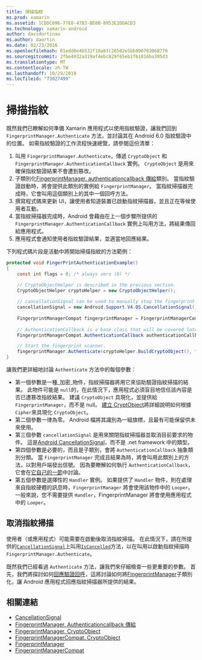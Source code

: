 ```yaml
---
title: 掃描指紋
ms.prod: xamarin
ms.assetid: 1CDDC096-77E0-47B3-BE0B-8953E2DDACD3
ms.technology: xamarin-android
author: davidortinau
ms.author: daortin
ms.date: 02/23/2016
ms.openlocfilehash: 61edd0e4b532f18a8fc28502e5bb990703068776
ms.sourcegitcommit: 2fbe4932a319af4ebc829f65eb1fb1816ba305d3
ms.translationtype: MT
ms.contentlocale: zh-TW
ms.lasthandoff: 10/29/2019
ms.locfileid: "73027499"
---
```

# <a name="scanning-for-fingerprints"></a>掃描指紋

既然我們已瞭解如何準備 Xamarin 應用程式以使用指紋驗證，讓我們回到 `FingerprintManager.Authenticate` 方法，並討論其在 Android 6.0 指紋驗證中的位置。 如需指紋驗證的工作流程快速總覽，請參閱這份清單：

1. 叫用 `FingerprintManager.Authenticate`，傳遞 `CryptoObject` 和 `FingerprintManager.AuthenticationCallback` 實例。 `CryptoObject` 是用來確保指紋驗證結果不會遭到篡改。 
2. 子類別化[FingerprintManager. authenticationcallback 傳給](https://developer.android.com/reference/android/hardware/fingerprint/FingerprintManager.AuthenticationCallback.html)類別。 當指紋驗證啟動時，將會提供此類別的實例給 `FingerprintManager`。 當指紋掃描器完成時，它會叫用這個類別上的其中一個回呼方法。
3. 撰寫程式碼來更新 UI，讓使用者知道裝置已啟動指紋掃描器，並且正在等候使用者互動。 
4. 當指紋掃描器完成時，Android 會藉由在上一個步驟所提供的 `FingerprintManager.AuthenticationCallback` 實例上叫用方法，將結果傳回給應用程式。
5. 應用程式會通知使用者指紋驗證結果，並適當地回應結果。 

下列程式碼片段是活動中將開始掃描指紋的方法範例：

```csharp
protected void FingerPrintAuthenticationExample()
{
    const int flags = 0; /* always zero (0) */

    // CryptoObjectHelper is described in the previous section.
    CryptoObjectHelper cryptoHelper = new CryptoObjectHelper();    
    
    // cancellationSignal can be used to manually stop the fingerprint scanner. 
    cancellationSignal = new Android.Support.V4.OS.CancellationSignal();
    
    FingerprintManagerCompat fingerprintManager = FingerprintManagerCompat.From(this);
    
    // AuthenticationCallback is a base class that will be covered later on in this guide.
    FingerprintManagerCompat.AuthenticationCallback authenticationCallback = new MyAuthCallbackSample(this);

    // Start the fingerprint scanner.
    fingerprintManager.Authenticate(cryptoHelper.BuildCryptoObject(), flags, cancellationSignal, authenticationCallback, null);
}
```

讓我們更詳細地討論 `Authenticate` 方法中的每個參數：

- 第一個參數是一種_加密_物件，指紋掃描器將用它來協助驗證指紋掃描的結果。 此物件可能是 `null`的，在此情況下，應用程式必須盲目地信任該內容是否已遭篡改指紋結果。 建議 `CryptoObject` 具現化，並提供給 `FingerprintManager`，而不是 null。 [建立 CryptObject](~/android/platform/fingerprint-authentication/creating-a-cryptoobject.md)將詳細說明如何根據 `Cipher`來具現化 `CryptoObject`。
- 第二個參數一律為零。 Android 檔將其識別為一組旗標，且最有可能保留供未來使用。 
- 第三個參數 `cancellationSignal` 是用來關閉指紋掃描器並取消目前要求的物件。 這是[Android CancellationSignal](https://developer.android.com/reference/android/os/CancellationSignal.html)，而不是 .net framework 中的類型。
- 第四個參數是必要的，而且是子類別，會將 `AuthenticationCallback` 抽象類別分類。 當 `FingerprintManager` 完成且結果為時，將會叫用此類別上的方法，以對用戶端發出信號。 因為要瞭解如何執行 `AuthenticationCallback`，它會在[它自己的一節](~/android/platform/fingerprint-authentication/fingerprint-authentication-callbacks.md)中討論。
- 第五個參數是選擇性的 `Handler` 實例。 如果提供了 `Handler` 物件，則在處理來自指紋硬體的訊息時，`FingerprintManager` 將會使用該物件中的 `Looper`。 一般來說，您不需要提供 `Handler`，FingerprintManager 將會使用應用程式中的 `Looper`。

## <a name="cancelling-a-fingerprint-scan"></a>取消指紋掃描

使用者（或應用程式）可能需要在啟動後取消指紋掃描。 在此情況下，請在所提供的[`CancellationSignal`](https://developer.android.com/reference/android/os/CancellationSignal.html)上叫用[`IsCancelled`](https://developer.android.com/reference/android/os/CancellationSignal.html#isCanceled())方法，以在叫用以啟動指紋掃描時 `FingerprintManager.Authenticate`。

既然我們已經看過 `Authenticate` 方法，讓我們來仔細檢查一些更重要的參數。 首先，我們將探討如何[回應驗證回呼](~/android/platform/fingerprint-authentication/fingerprint-authentication-callbacks.md)，這將討論如何將[FingerprintManager](https://developer.android.com/reference/android/hardware/fingerprint/FingerprintManager.AuthenticationCallback.html)子類別化，讓 Android 應用程式回應指紋掃描器所提供的結果。

## <a name="related-links"></a>相關連結

- [CancellationSignal](https://developer.android.com/reference/android/os/CancellationSignal.html)
- [FingerprintManager. Authenticationcallback 傳給](https://developer.android.com/reference/android/hardware/fingerprint/FingerprintManager.AuthenticationCallback.html)
- [FingerprintManager. CryptoObject](https://developer.android.com/reference/android/hardware/fingerprint/FingerprintManager.CryptoObject.html)
- [FingerprintManagerCompat. CryptoObject](https://developer.android.com/reference/android/support/v4/hardware/fingerprint/FingerprintManagerCompat.CryptoObject.html)
- [FingerprintManager](https://developer.android.com/reference/android/hardware/fingerprint/FingerprintManager.html)
- [FingerprintManagerCompat](https://developer.android.com/reference/android/support/v4/hardware/fingerprint/FingerprintManagerCompat.html)

